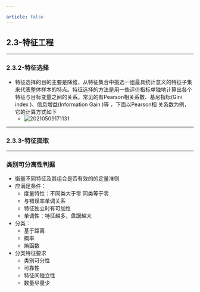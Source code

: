 ```yaml
---

article: false
---
```


<!--
 * @Author: your name
 * @Date: 2021-05-09 16:49:38
 * @LastEditTime: 2021-05-09 17:32:28
 * @LastEditors: Please set LastEditors
 * @Description: In User Settings Edit
 * @FilePath: \DailyNotes\BigDataMicroMajor\MachineLearning\MachineLearning.md
-->
## 2.3-特征工程

---
### 2.3.2-特征选择
- 特征选择的目的主要是降维，从特征集合中挑选一组最具统计意义的特征子集来代表整体样本的特点。特征选择的方法是用一些评价指标单独地计算出各个特征与目标变量之间的关系。常见的有Pearson相关系数、基尼指标(Gini index )、信息增益(Information Gain )等 ，下面以Pearson相 关系数为例，它的计算方式如下
  - ![20210509171131](http://cdn.ayusummer233.top/img/20210509171131.png)



---
### 2.3.3-特征提取


----
### 类别可分离性判据
- 衡量不同特征及其组合是否有效的的定量准则
- 应满足条件：
  - 度量特性：不同类大于零 同类等于零
  - 与错误率单调关系
  - 特征独立时有可加性
  - 单调性：特征越多，盘踞越大
- 分类：
  - 基于距离
  - 概率
  - 熵函数
- 分类特征要求
  - 类别可分性
  - 可靠性
  - 特征间独立性
  - 数量尽量少